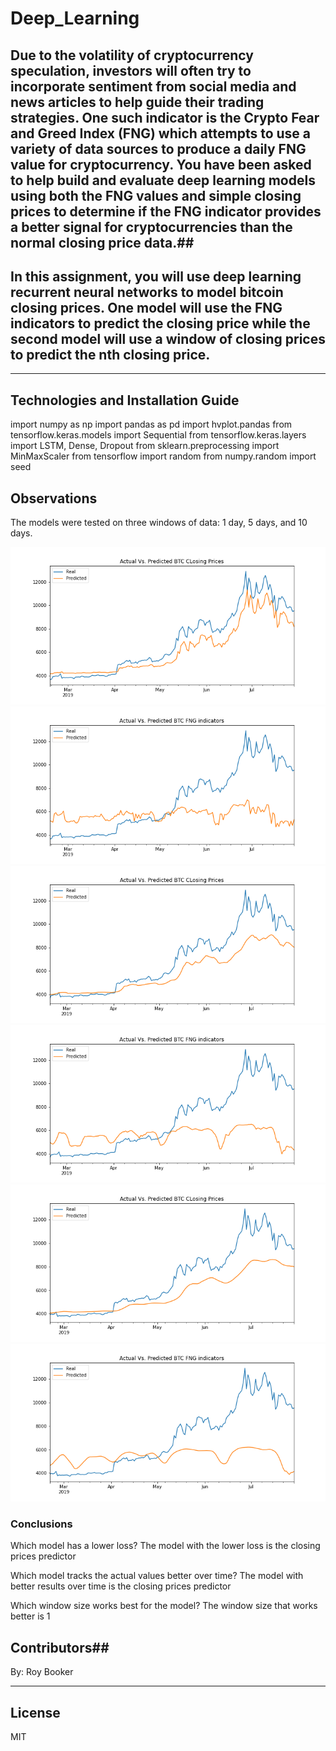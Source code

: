 # Deep_Learning

## Due to the volatility of cryptocurrency speculation, investors will often try to incorporate sentiment from social media and news articles to help guide their trading strategies. One such indicator is the Crypto Fear and Greed Index (FNG) which attempts to use a variety of data sources to produce a daily FNG value for cryptocurrency. You have been asked to help build and evaluate deep learning models using both the FNG values and simple closing prices to determine if the FNG indicator provides a better signal for cryptocurrencies than the normal closing price data.##

## In this assignment, you will use deep learning recurrent neural networks to model bitcoin closing prices. One model will use the FNG indicators to predict the closing price while the second model will use a window of closing prices to predict the nth closing price. ##
--------

## Technologies and Installation Guide
import numpy as np
import pandas as pd
import hvplot.pandas
from tensorflow.keras.models import Sequential
from tensorflow.keras.layers import LSTM, Dense, Dropout
from sklearn.preprocessing import MinMaxScaler
from tensorflow import random
from numpy.random import seed



## Observations
The models were tested on three windows of data: 1 day, 5 days, and 10 days.

![actual_vc_predictedCP1](../Images/actual_vc_predictedCP1.png)![actual_vc_predictedfng1](../Images/actual_vc_predictedfng1.png)
![actual_vc_predictedCP5](../Images/actual_vc_predictedCP5.png)![actual_vc_predictedfng5](../Images/actual_vc_predictedfng5.png)
![actual_vc_predictedCP10](../Images/actual_vc_predictedCP10.png)![actual_vc_predictedfng10](../Images/actual_vc_predictedfng10.png)



### Conclusions ###


Which model has a lower loss?
The model with the lower loss is the closing prices predictor

Which model tracks the actual values better over time?
The model with better results over time is the closing prices predictor


Which window size works best for the model?
The window size that works better is 1

## Contributors##

By: Roy Booker

---

## License ##

MIT